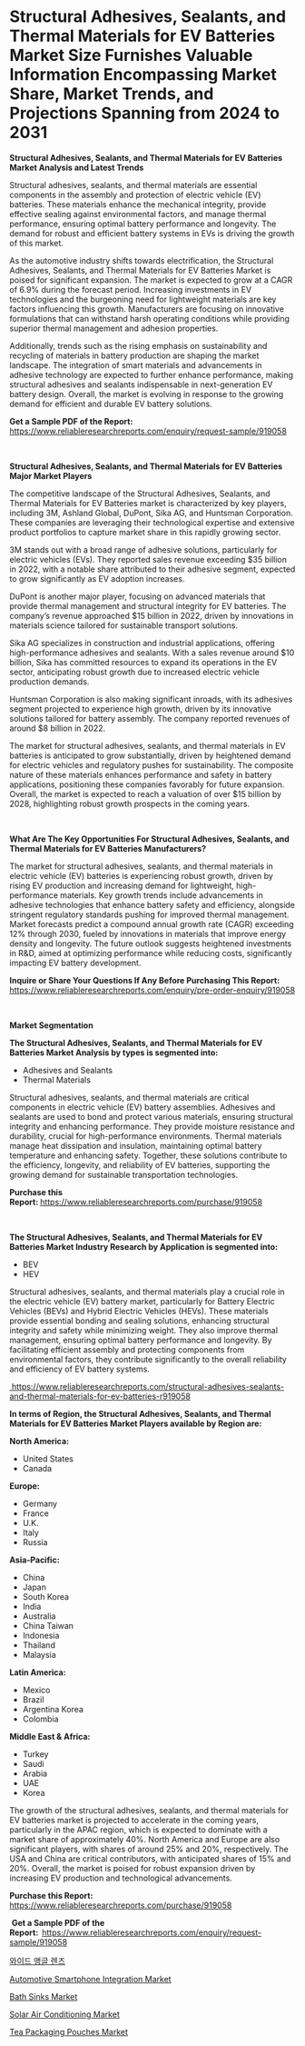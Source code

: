 <p><h1>Structural Adhesives, Sealants, and Thermal Materials for EV Batteries Market Size Furnishes Valuable Information Encompassing Market Share, Market Trends, and Projections Spanning from 2024 to 2031</h1></p><p><strong>Structural Adhesives, Sealants, and Thermal Materials for EV Batteries Market Analysis and Latest Trends</strong></p>
<p><p>Structural adhesives, sealants, and thermal materials are essential components in the assembly and protection of electric vehicle (EV) batteries. These materials enhance the mechanical integrity, provide effective sealing against environmental factors, and manage thermal performance, ensuring optimal battery performance and longevity. The demand for robust and efficient battery systems in EVs is driving the growth of this market.</p><p>As the automotive industry shifts towards electrification, the Structural Adhesives, Sealants, and Thermal Materials for EV Batteries Market is poised for significant expansion. The market is expected to grow at a CAGR of 6.9% during the forecast period. Increasing investments in EV technologies and the burgeoning need for lightweight materials are key factors influencing this growth. Manufacturers are focusing on innovative formulations that can withstand harsh operating conditions while providing superior thermal management and adhesion properties.</p><p>Additionally, trends such as the rising emphasis on sustainability and recycling of materials in battery production are shaping the market landscape. The integration of smart materials and advancements in adhesive technology are expected to further enhance performance, making structural adhesives and sealants indispensable in next-generation EV battery design. Overall, the market is evolving in response to the growing demand for efficient and durable EV battery solutions.</p></p>
<p><strong>Get a Sample PDF of the Report:&nbsp;</strong> <a href="https://www.reliableresearchreports.com/enquiry/request-sample/919058">https://www.reliableresearchreports.com/enquiry/request-sample/919058</a></p>
<p>&nbsp;</p>
<p><strong>Structural Adhesives, Sealants, and Thermal Materials for EV Batteries Major Market Players</strong></p>
<p><p>The competitive landscape of the Structural Adhesives, Sealants, and Thermal Materials for EV Batteries market is characterized by key players, including 3M, Ashland Global, DuPont, Sika AG, and Huntsman Corporation. These companies are leveraging their technological expertise and extensive product portfolios to capture market share in this rapidly growing sector.</p><p>3M stands out with a broad range of adhesive solutions, particularly for electric vehicles (EVs). They reported sales revenue exceeding $35 billion in 2022, with a notable share attributed to their adhesive segment, expected to grow significantly as EV adoption increases. </p><p>DuPont is another major player, focusing on advanced materials that provide thermal management and structural integrity for EV batteries. The company’s revenue approached $15 billion in 2022, driven by innovations in materials science tailored for sustainable transport solutions.</p><p>Sika AG specializes in construction and industrial applications, offering high-performance adhesives and sealants. With a sales revenue around $10 billion, Sika has committed resources to expand its operations in the EV sector, anticipating robust growth due to increased electric vehicle production demands.</p><p>Huntsman Corporation is also making significant inroads, with its adhesives segment projected to experience high growth, driven by its innovative solutions tailored for battery assembly. The company reported revenues of around $8 billion in 2022.</p><p>The market for structural adhesives, sealants, and thermal materials in EV batteries is anticipated to grow substantially, driven by heightened demand for electric vehicles and regulatory pushes for sustainability. The composite nature of these materials enhances performance and safety in battery applications, positioning these companies favorably for future expansion. Overall, the market is expected to reach a valuation of over $15 billion by 2028, highlighting robust growth prospects in the coming years.</p></p>
<p>&nbsp;</p>
<p><strong>What Are The Key Opportunities For Structural Adhesives, Sealants, and Thermal Materials for EV Batteries Manufacturers?</strong></p>
<p><p>The market for structural adhesives, sealants, and thermal materials in electric vehicle (EV) batteries is experiencing robust growth, driven by rising EV production and increasing demand for lightweight, high-performance materials. Key growth trends include advancements in adhesive technologies that enhance battery safety and efficiency, alongside stringent regulatory standards pushing for improved thermal management. Market forecasts predict a compound annual growth rate (CAGR) exceeding 12% through 2030, fueled by innovations in materials that improve energy density and longevity. The future outlook suggests heightened investments in R&D, aimed at optimizing performance while reducing costs, significantly impacting EV battery development.</p></p>
<p><strong>Inquire or Share Your Questions If Any Before Purchasing This Report:</strong> <a href="https://www.reliableresearchreports.com/enquiry/pre-order-enquiry/919058">https://www.reliableresearchreports.com/enquiry/pre-order-enquiry/919058</a></p>
<p>&nbsp;</p>
<p><strong>Market Segmentation</strong></p>
<p><strong>The Structural Adhesives, Sealants, and Thermal Materials for EV Batteries Market Analysis by types is segmented into:</strong></p>
<p><ul><li>Adhesives and Sealants</li><li>Thermal Materials</li></ul></p>
<p><p>Structural adhesives, sealants, and thermal materials are critical components in electric vehicle (EV) battery assemblies. Adhesives and sealants are used to bond and protect various materials, ensuring structural integrity and enhancing performance. They provide moisture resistance and durability, crucial for high-performance environments. Thermal materials manage heat dissipation and insulation, maintaining optimal battery temperature and enhancing safety. Together, these solutions contribute to the efficiency, longevity, and reliability of EV batteries, supporting the growing demand for sustainable transportation technologies.</p></p>
<p><strong>Purchase this Report:&nbsp;</strong><a href="https://www.reliableresearchreports.com/purchase/919058">https://www.reliableresearchreports.com/purchase/919058</a></p>
<p>&nbsp;</p>
<p><strong>The Structural Adhesives, Sealants, and Thermal Materials for EV Batteries Market Industry Research by Application is segmented into:</strong></p>
<p><ul><li>BEV</li><li>HEV</li></ul></p>
<p><p>Structural adhesives, sealants, and thermal materials play a crucial role in the electric vehicle (EV) battery market, particularly for Battery Electric Vehicles (BEVs) and Hybrid Electric Vehicles (HEVs). These materials provide essential bonding and sealing solutions, enhancing structural integrity and safety while minimizing weight. They also improve thermal management, ensuring optimal battery performance and longevity. By facilitating efficient assembly and protecting components from environmental factors, they contribute significantly to the overall reliability and efficiency of EV battery systems.</p></p>
<p><a href="https://www.reliableresearchreports.com/structural-adhesives-sealants-and-thermal-materials-for-ev-batteries-r919058">&nbsp;https://www.reliableresearchreports.com/structural-adhesives-sealants-and-thermal-materials-for-ev-batteries-r919058</a></p>
<p><strong>In terms of Region, the Structural Adhesives, Sealants, and Thermal Materials for EV Batteries Market Players available by Region are:</strong></p>
<p>
    <p> <strong> North America: </strong>
        <ul>
            <li>United States</li>
            <li>Canada</li>
        </ul>
        </p> 
    <p> <strong> Europe: </strong>
        <ul>
            <li>Germany</li>
            <li>France</li>
            <li>U.K.</li>
            <li>Italy</li>
            <li>Russia</li>
        </ul>
        </p> 
    <p> <strong> Asia-Pacific: </strong>
        <ul>
            <li>China</li>
            <li>Japan</li>
            <li>South Korea</li>
            <li>India</li>
            <li>Australia</li>
            <li>China Taiwan</li>
            <li>Indonesia</li>
            <li>Thailand</li>
            <li>Malaysia</li>
        </ul>
        </p> 
    <p> <strong> Latin America: </strong>
        <ul>
            <li>Mexico</li>
            <li>Brazil</li>
            <li>Argentina Korea</li>
            <li>Colombia</li>
        </ul>
        </p> 
    <p> <strong> Middle East & Africa: </strong>
        <ul>
            <li>Turkey</li>
            <li>Saudi</li>
            <li>Arabia</li>
            <li>UAE</li>
            <li>Korea</li>
        </ul>
    </p>
    </p>
<p><p>The growth of the structural adhesives, sealants, and thermal materials for EV batteries market is projected to accelerate in the coming years, particularly in the APAC region, which is expected to dominate with a market share of approximately 40%. North America and Europe are also significant players, with shares of around 25% and 20%, respectively. The USA and China are critical contributors, with anticipated shares of 15% and 20%. Overall, the market is poised for robust expansion driven by increasing EV production and technological advancements.</p></p>
<p><strong>Purchase this Report: </strong><a href="https://www.reliableresearchreports.com/purchase/919058">https://www.reliableresearchreports.com/purchase/919058</a></p>
<p>&nbsp;<strong>Get a Sample PDF of the Report:&nbsp;&nbsp;</strong><a href="https://www.reliableresearchreports.com/enquiry/request-sample/919058">https://www.reliableresearchreports.com/enquiry/request-sample/919058</a></p>
<p><strong></strong></p>
<p><p><a href="https://medium.com/@gabrielblanda5656/wide-angle-lens-market-%EC%9D%98-%EA%B8%80%EB%A1%9C%EB%B2%8C-%EC%8B%9C%EC%9E%A5-%EA%B0%9C%EC%9A%94%EB%8A%94-%EC%A0%84-%EC%84%B8%EA%B3%84-%EB%B0%8F-%EC%A3%BC%EC%9A%94-%EC%8B%9C%EC%9E%A5%EC%9D%98-%EC%82%B0%EC%97%85%EC%97%90-%EC%98%81%ED%96%A5%EC%9D%84-%EB%AF%B8%EC%B9%98%EB%8A%94-%EC%A3%BC%EC%9A%94-%ED%8A%B8%EB%A0%8C%EB%93%9C%EC%97%90-%EB%8C%80%ED%95%9C-%EB%8F%85%ED%8A%B9%ED%95%9C-%EA%B4%80%EC%A0%90%EC%9D%84-%EC%A0%9C%EA%B3%B5%ED%95%A9%EB%8B%88%EB%8B%A4-7429ede27482">와이드 앵글 렌즈</a></p><p><a href="https://issuu.com/reportprime-2/docs/automotive-smartphone-integration-m_beb62f1cb3325d">Automotive Smartphone Integration Market</a></p><p><a href="https://medium.com/@eloisadavis33/the-bath-sinks-market-report-analyzes-important-operational-and-performance-data-so-one-may-a7858e6729ab">Bath Sinks Market</a></p><p><a href="https://www.linkedin.com/pulse/exploring-solar-air-conditioning-market-dynamics-revenue-analysis-dahlf?trackingId=BSsGqydySiCAzN68j9Bqkw%3D%3D">Solar Air Conditioning Market</a></p><p><a href="https://www.linkedin.com/pulse/what-factors-influence-tea-packaging-pouches-market-coming-years-vzzmf?trackingId=58bKMBOQQOezAcsDROtz2A%3D%3D">Tea Packaging Pouches Market</a></p></p>